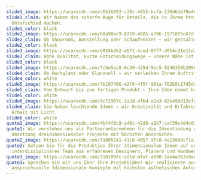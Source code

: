```yaml
---
slide1_image: https://ucarecdn.com/c6b16002-c28c-4852-bc7a-130d61e79e4e/
slide1_claim: Wir haben das scharfe Auge für Details, die in Ihrem Projekt den
  Unterschied machen.
slide1_color: black
slide2_image: https://ucarecdn.com/b0a98ac9-8759-4885-a796-19718f5c67df/
slide2_claim: Ob Showroom, Ausstellung oder Schaufenster – wir gestalten Ihr Display.
slide2_color: black
slide3_image: https://ucarecdn.com/e024bd62-e671-4ced-8f77-d054c21e11d2/
slide3_claim: Hohe Qualität, kurze Entscheidungswege – unsere Nähe ist Ihr Vorteil.
slide3_color: black
slide4_image: https://ucarecdn.com/fcbe5ac0-6c39-425d-9ec5-0246358b2090/
slide4_claim: Ob Hochglanz oder Glanzvoll – wir verleihen Ihrem Auftritt Strahlkraft.
slide4_color: white
slide5_image: https://ucarecdn.com/fb107466-e2f6-4f5f-961a-702b5c17d5dd/
slide5_claim: Vom Entwurf bis zum fertigen Produkt – Ihre Idee nimmt bei uns Form an.
slide5_color: white
slide6_image: https://ucarecdn.com/9cf2907c-2a2d-4fbd-a1a3-02e499d13cfa/
slide6_claim: Sie haben leuchtende Ideen – wir Kreativität und Erfahrung in der
  Arbeit mit Licht.
slide6_color: white
quote1_image: https://ucarecdn.com/4bf4f0c9-a40c-42d6-a1b7-caf39c4d4c02/
quote1: Wir verstehen uns als Partnerunternehmen für die Ideenfindung und
  Umsetzung dreidimensionaler Projekte mit höchsten Ansprüchen.
quote2_image: https://ucarecdn.com/f1005241-41cb-4057-9fc8-4a230d9cf1a1/
quote2: Setzen Sie für die Produktion Ihrer 3dimensionalen Ideen auf unser
  interdisziplinäres Team aus erfahrenen Designern, Planern und Handwerkern.
quote3_image: https://ucarecdn.com/710109fc-ed1d-4faf-a690-1ae4a763c8aa/
quote3: Sprechen Sie mit uns über Ihre Projektidee! Wir realisieren auch
  anspruchsvolle 3dimensionale Konzepte mit höchsten ästhetischen Anforderungen.
---
```

